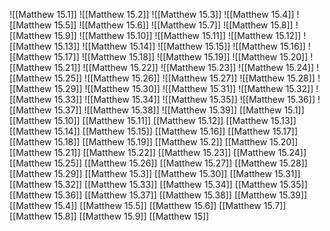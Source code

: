 ![[Matthew 15.1]]
![[Matthew 15.2]]
![[Matthew 15.3]]
![[Matthew 15.4]]
![[Matthew 15.5]]
![[Matthew 15.6]]
![[Matthew 15.7]]
![[Matthew 15.8]]
![[Matthew 15.9]]
![[Matthew 15.10]]
![[Matthew 15.11]]
![[Matthew 15.12]]
![[Matthew 15.13]]
![[Matthew 15.14]]
![[Matthew 15.15]]
![[Matthew 15.16]]
![[Matthew 15.17]]
![[Matthew 15.18]]
![[Matthew 15.19]]
![[Matthew 15.20]]
![[Matthew 15.21]]
![[Matthew 15.22]]
![[Matthew 15.23]]
![[Matthew 15.24]]
![[Matthew 15.25]]
![[Matthew 15.26]]
![[Matthew 15.27]]
![[Matthew 15.28]]
![[Matthew 15.29]]
![[Matthew 15.30]]
![[Matthew 15.31]]
![[Matthew 15.32]]
![[Matthew 15.33]]
![[Matthew 15.34]]
![[Matthew 15.35]]
![[Matthew 15.36]]
![[Matthew 15.37]]
![[Matthew 15.38]]
![[Matthew 15.39]]
[[Matthew 15.1]]
[[Matthew 15.10]]
[[Matthew 15.11]]
[[Matthew 15.12]]
[[Matthew 15.13]]
[[Matthew 15.14]]
[[Matthew 15.15]]
[[Matthew 15.16]]
[[Matthew 15.17]]
[[Matthew 15.18]]
[[Matthew 15.19]]
[[Matthew 15.2]]
[[Matthew 15.20]]
[[Matthew 15.21]]
[[Matthew 15.22]]
[[Matthew 15.23]]
[[Matthew 15.24]]
[[Matthew 15.25]]
[[Matthew 15.26]]
[[Matthew 15.27]]
[[Matthew 15.28]]
[[Matthew 15.29]]
[[Matthew 15.3]]
[[Matthew 15.30]]
[[Matthew 15.31]]
[[Matthew 15.32]]
[[Matthew 15.33]]
[[Matthew 15.34]]
[[Matthew 15.35]]
[[Matthew 15.36]]
[[Matthew 15.37]]
[[Matthew 15.38]]
[[Matthew 15.39]]
[[Matthew 15.4]]
[[Matthew 15.5]]
[[Matthew 15.6]]
[[Matthew 15.7]]
[[Matthew 15.8]]
[[Matthew 15.9]]
[[Matthew 15]]
